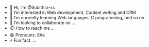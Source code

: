 - 👋 Hi, I’m @Subithra-ss
- 👀 I’m interested in Web development, Content writing and CRM
- 🌱 I’m currently learning Web languages, C programming, and so on
- 💞️ I’m looking to collaborate on ...
- 📫 How to reach me ...
- 😄 Pronouns: She
- ⚡ Fun fact: ...

<!---
Subithra-ss/Subithra-ss is a ✨ special ✨ repository because its `README.md` (this file) appears on your GitHub profile.
You can click the Preview link to take a look at your changes.
--->
